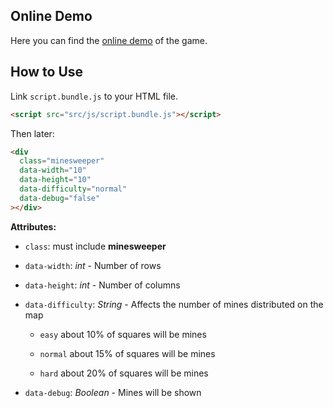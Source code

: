 ## Online Demo

Here you can find the [online demo](https://m1nesweeper.netlify.app/) of the game.

## How to Use

Link `script.bundle.js` to your HTML file.

```html
<script src="src/js/script.bundle.js"></script>
```

Then later:

```html
<div
  class="minesweeper"
  data-width="10"
  data-height="10"
  data-difficulty="normal"
  data-debug="false"
></div>
```

**Attributes:**

- `class`: must include **minesweeper**

- `data-width`: _int_ - Number of rows

- `data-height`: _int_ - Number of columns

- `data-difficulty`: _String_ - Affects the number of mines distributed on the map

  - `easy` about 10% of squares will be mines

  - `normal` about 15% of squares will be mines

  - `hard` about 20% of squares will be mines

- `data-debug`: _Boolean_ - Mines will be shown
